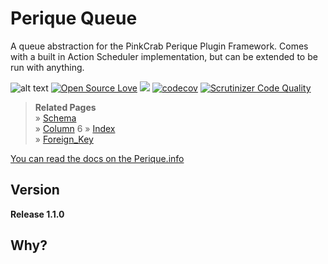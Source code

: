 # Perique Queue
A queue abstraction for the PinkCrab Perique Plugin Framework. Comes with a built in Action Scheduler implementation, but can be extended to be run with anything.


![alt text](https://img.shields.io/badge/Current_Version-0.1.0-green.svg?style=flat " ") 
[![Open Source Love](https://badges.frapsoft.com/os/mit/mit.svg?v=102)](https://github.com/ellerbrock/open-source-badge/)
![](https://github.com/Pink-Crab/Module__Table_Builder/workflows/GitHub_CI/badge.svg " ")
[![codecov](https://codecov.io/gh/Pink-Crab/Perique-Queue/branch/master/graph/badge.svg?token=0sWrPDNZMt)](https://codecov.io/gh/Pink-Crab/Perique-Queue)
[![Scrutinizer Code Quality](https://scrutinizer-ci.com/g/Pink-Crab/Perique-Queue/badges/quality-score.png?b=master)](https://scrutinizer-ci.com/g/Pink-Crab/Perique-Queue/?branch=master)


> **Related Pages**  
> » [Schema](docs/Schema.md)  
> » [Column](docs/Column.md)  6
> » [Index](docs/Index.md)  
> » [Foreign_Key](docs/Foreign_Key.md)  


[You can read the docs on the Perique.info](https://perique.info/lib/Table%20Builder/)


## Version
**Release 1.1.0**

## Why?